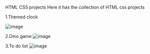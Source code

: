 HTML CSS projects
Here it has the collection of HTML css projects

1.Themed clock


![image](https://github.com/Nandhinimahadev/HTML_CSS_Snnipets/assets/111035749/627521ac-8722-4b3b-887b-95fe4053dcb1)


2.Dino game 
![image](https://github.com/Nandhinimahadev/HTML_CSS_Snnipets/assets/111035749/52153a64-cad6-4473-af6b-4e96785919cd)



3.To do list 
![image](https://github.com/Nandhinimahadev/HTML_CSS_Snnipets/assets/111035749/4be3a551-654e-4b9e-af4f-d844b4d9913e)

